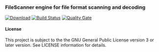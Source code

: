 ### FileScanner engine for file format scanning and decoding
[![Download](https://api.bintray.com/packages/hdecarne/maven/filescanner-engine/images/download.svg)](https://bintray.com/hdecarne/maven/filescanner-engine/_latestVersion)
[![Build Status](https://travis-ci.com/hdecarne/filescanner-engine.svg?branch=master)](https://travis-ci.com/hdecarne/filescanner-engine)
[![Quality Gate](https://sonarcloud.io/api/project_badges/measure?project=de.carne.common%3Afilescanner-engine&metric=alert_status)](https://sonarcloud.io/dashboard/index/de.carne.common%3Afilescanner-engine)

#### License
This project is subject to the the GNU General Public License version 3 or later version.
See LICENSE information for details.

